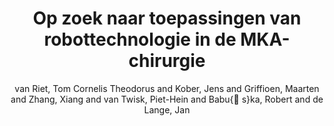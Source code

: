 ---
collection: conference
permalink: /publications/Riet2016DAOMS
pubtype: conference 
title: "Op zoek naar toepassingen van robottechnologie in de MKA-chirurgie" 
author: "van Riet, Tom Cornelis Theodorus and Kober, Jens and Griffioen, Maarten and Zhang, Xiang and van Twisk, Piet-Hein and Babu{\v s}ka, Robert and de Lange, Jan" 
year: 2016
avenue: Annual Scientific Meeting of the Dutch Association of Oral and Maxillofacial Surgery 
url:  
pages:  
code:  
video:  
abstract: 
---